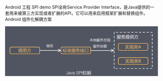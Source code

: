 Android 工程 SPI demo
SPI全称Service Provider Interface，是Java提供的一套用来被第三方实现或者扩展的API，它可以用来启用框架扩展和替换组件。
Android 组件化解耦方案

![img.png](img.png)
